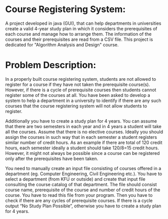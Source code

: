 # Course Registering System:
A project developed in java (GUI), that can help departments in universities create a valid 4-year study plan in which it considers the prerequisites of each course and manage how to arrange them. The information of the courses and their prerequisites are read from a CSV file. This project is dedicated for "Algorithm Analysis and Design" course.

# Problem Description:
In a properly built course registering system, students are not allowed to register for a course if they have not taken the prerequisite course(s). However, if there is a cycle of prerequisite courses then students cannot register some of the courses at all. You have been asked to develop a system to help a department in a university to identify if there are any such courses that the course registering system will not allow students to register. 

Additionally you have to create a study plan for 4 years. You can assume that there are two semesters in each year and in 4 years a student will take all the courses.  Assume that there is no elective courses. Ideally you should assign the courses in such way that in each semester a student registers similar number of credit hours. As an example if there are total of 120 credit hours, each semester ideally a student should take 120/8=15 credit hours. However, it might not always be possible since a course can be registered only after the prerequisites have been taken.

You need to manually create an input file consisting of courses offered in a department (eg. Computer Engineering, Civil Engineering etc.). You have to select a department (from KFU or outside) and create that input file consulting the course catalog of that department. The file should consist course name, prerequisite of the course and number of credit hours of the course. You have to read this file from your program. Then you have to check if there are any cycles of prerequisite courses.  If there is a cycle output “No Study Plan Possible”, otherwise you have to create a study plan for 4 years.
